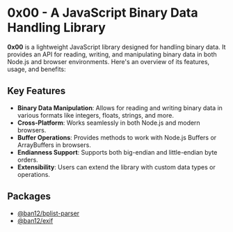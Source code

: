 # 0x00 - A JavaScript Binary Data Handling Library

**0x00** is a lightweight JavaScript library designed for handling binary data. It provides an API for reading, writing, and manipulating binary data in both Node.js and browser environments. Here's an overview of its features, usage, and benefits:

## Key Features

- **Binary Data Manipulation**: Allows for reading and writing binary data in various formats like integers, floats, strings, and more.
- **Cross-Platform**: Works seamlessly in both Node.js and modern browsers.
- **Buffer Operations**: Provides methods to work with Node.js Buffers or ArrayBuffers in browsers.
- **Endianness Support**: Supports both big-endian and little-endian byte orders.
- **Extensibility**: Users can extend the library with custom data types or operations.

## Packages

- [@ban12/bplist-parser](packages/bplist-parser)
- [@ban12/exif](packages/exif)

